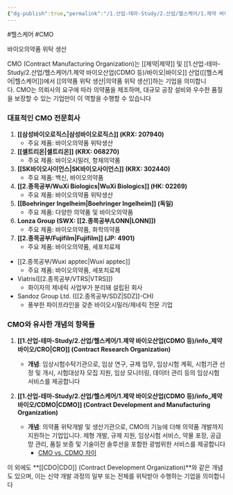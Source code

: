 ```yaml
---
{"dg-publish":true,"permalink":"/1.산업-테마-Study/2.산업/헬스케어/1.제약 바이오산업(CDMO 등)/info_제약 바이오/CMO/","created":"2024-11-20T21:02:29.724+09:00","updated":"2025-06-26T17:18:22.322+09:00"}
---
```


#헬스케어  #CMO

바이오의약품 위탁 생산


CMO (Contract Manufacturing Organization)는 [[제약\|제약]] 및 [[1.산업-테마-Study/2.산업/헬스케어/1.제약 바이오산업(CDMO 등)/바이오\|바이오]] 산업([[헬스케어\|헬스케어]])에서 [[의약품 위탁 생산\|의약품 위탁 생산]]하는 기업을 의미합니다. CMO는 의뢰사의 요구에 따라 의약품을 제조하며, 대규모 공장 설비와 우수한 품질을 보장할 수 있는 기업만이 이 역할을 수행할 수 있습니다

### 대표적인 CMO 전문회사

1. **[[삼성바이오로직스\|삼성바이오로직스]] (KRX: 207940)**
    - 주요 제품: 바이오의약품 위탁생산
2. **[[셀트리온\|셀트리온]] (KRX: 068270)**
    - 주요 제품: 바이오시밀러, 항체의약품
3. **[[SK바이오사이언스\|SK바이오사이언스]] (KRX: 302440)**
    - 주요 제품: 백신, 바이오의약품
4. **[[2.종목공부/WuXi Biologics\|WuXi Biologics]] (HK: 02269)**
    - 주요 제품: 바이오의약품 위탁생산
5. **[[Boehringer Ingelheim\|Boehringer Ingelheim]] (독일)**
    - 주요 제품: 다양한 의약품 및 바이오의약품
6. **Lonza Group (SWX: [[2.종목공부/LONN\|LONN]])**
    - 주요 제품: 바이오의약품, 화학의약품
7. **[[2.종목공부/Fujifilm\|Fujifilm]] (JP: 4901)**
    - 주요 제품: 바이오의약품, 세포치료제
- [[2.종목공부/Wuxi apptec\|Wuxi apptec]]
    - 주요 제품: 바이오의약품, 세포치료제
- Viatris([[2.종목공부/VTRS\|VTRS]])
	- 화이자의 제네릭 사업부가 분리돼 설립된 회사
- Sandoz Group Ltd. ([[2.종목공부/SDZ\|SDZ]]-CH)
	- 풍부한 파이프라인을 갖춘 바이오시밀러/제네릭 전문 기업

### CMO와 유사한 개념의 항목들

1. **[[1.산업-테마-Study/2.산업/헬스케어/1.제약 바이오산업(CDMO 등)/info_제약 바이오/CRO\|CRO]] (Contract Research Organization)**
    - **개념**: 임상시험수탁기관으로, 임상 연구, 규제 업무, 임상시험 계획, 시험기관 선정 및 개시, 시험대상자 모집 지원, 임상 모니터링, 데이터 관리 등의 임상시험 서비스를 제공합니다
      
2. **[[1.산업-테마-Study/2.산업/헬스케어/1.제약 바이오산업(CDMO 등)/info_제약 바이오/CDMO\|CDMO]] (Contract Development and Manufacturing Organization)**
    - **개념**: 의약품 위탁개발 및 생산기관으로, CMO의 기능에 더해 의약품 개발까지 지원하는 기업입니다. 제형 개발, 규제 지원, 임상시험 서비스, 약물 포장, 공급망 관리, 품질 보증 및 기술이전 솔루션을 포함한 광범위한 서비스를 제공합니다
        - [CMO vs. CDMO 차이](8.28_바이오시밀러와%20cdmo.pdf#page=28&selection=279,1,284,3&color=yellow)

이 외에도 **[[CDO\|CDO]] (Contract Development Organization)**와 같은 개념도 있으며, 이는 신약 개발 과정의 일부 또는 전체를 위탁받아 수행하는 기업을 의미합니다